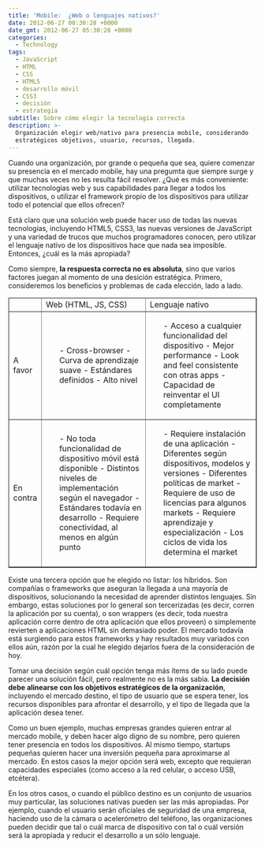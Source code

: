 ```yaml
---
title: 'Mobile:  ¿Web o lenguajes nativos?'
date: 2012-06-27 00:30:28 +0000
date_gmt: 2012-06-27 05:30:28 +0000
categories:
  - Technology
tags:
  - JavaScript
  - HTML
  - CSS
  - HTML5
  - desarrollo móvil
  - CSS3
  - decisión
  - estrategia
subtitle: Sobre cómo elegir la tecnología correcta
description: >-
  Organización elegir web/nativo para presencia mobile, considerando
  estratégicos objetivos, usuario, recursos, llegada.
---
```



Cuando una organización, por grande o pequeña que sea, quiere comenzar su presencia en el mercado mobile, hay una pregumta que siempre surge y que muchas veces no les resulta fácil resolver.  ¿Qué es más conveniente: utilizar tecnologías web y sus capabilidades para llegar a todos los dispositivos, o utilizar el framework propio de los dispositivos para utilizar todo el potencial que ellos ofrecen?

Está claro que una solución web puede hacer uso de todas las nuevas tecnologías, incluyendo HTML5, CSS3, las nuevas versiones de JavaScript y una variedad de trucos que muchos programadores conocen, pero utilizar el lenguaje nativo de los dispositivos hace que nada sea imposible. Entonces,  ¿cuál es la más apropiada?

Como siempre, **la respuesta correcta no es absoluta**, sino que varios factores juegan al momento de una desición estratégica. Primero, consideremos los beneficios y problemas de cada elección, lado a lado.

<table class="aligncenter" style="width: 100%;" border="1" cellpadding="10" align="center">
<thead>
<tr>
<td></td>
<td> Web (HTML, JS, CSS)</td>
<td> Lenguaje nativo</td>
</tr>
</thead>
<tbody>
<tr>
<td>A favor</td>
<td>
<ul>
- Cross-browser
- Curva de aprendizaje suave
- Estándares definidos
- Alto nivel
</ul>
</td>
<td>
<ul>
- Acceso a cualquier funcionalidad del dispositivo
- Mejor performance
- Look and feel consistente con otras apps
- Capacidad de reinventar el UI completamente
</ul>
</td>
</tr>
<tr>
<td>En contra</td>
<td>
<ul>
- No toda funcionalidad de dispositivo móvil está disponible
- Distintos niveles de implementación según el navegador
- Estándares todavía en desarrollo
- Requiere conectividad, al menos en algún punto
</ul>
</td>
<td>
<ul>
- Requiere instalación de una aplicación
- Diferentes según dispositivos, modelos y versiones
- Diferentes políticas de market
- Requiere de uso de licencias para algunos markets
- Requiere aprendizaje y especialización
- Los ciclos de vida los determina el market
</ul>
</td>
</tr>
</tbody>
</table>

Existe una tercera opción que he elegido no listar: los híbridos. Son compañías o frameworks que aseguran la llegada a una mayoría de dispositivos, solucionando la necesidad de aprender distintos lenguajes. Sin embargo, estas soluciones por lo general son tercerizadas (es decir, corren la aplicación por su cuenta), o son wrappers (es decir, toda nuestra aplicación corre dentro de otra aplicación que ellos proveen) o simplemente revierten a aplicaciones HTML sin demasiado poder. El mercado todavía está surgiendo para estos frameworks y hay resultados muy variados con ellos aún, razón por la cual he elegido dejarlos fuera de la consideración de hoy.

Tomar una decisión según cuál opción tenga más ítems de su lado puede parecer una solución fácil, pero realmente no es la más sabia. **La decisión debe alinearse con los objetivos estratégicos de la organización**, incluyendo el mercado destino, el tipo de usuario que se espera tener, los recursos disponibles para afrontar el desarrollo, y el tipo de llegada que la aplicación desea tener.

Como un buen ejemplo, muchas empresas grandes quieren entrar al mercado mobile, y deben hacer algo digno de su nombre, pero quieren tener presencia en todos los dispositivos. Al mismo tiempo, startups pequeñas quieren hacer una inversión pequeña para aproximarse al mercado. En estos casos la mejor opción será web, excepto que requieran capacidades especiales (como acceso a la red celular, o acceso USB, etcétera).

En los otros casos, o cuando el público destino es un conjunto de usuarios muy particular, las soluciones nativas pueden ser las más apropiadas. Por ejemplo, cuando el usuario serán oficiales de seguridad de una empresa, haciendo uso de la cámara o acelerómetro del teléfono, las organizaciones pueden decidir que tal o cuál marca de dispositivo con tal o cuál versión será la apropiada y reducir el desarrollo a un sólo lenguaje.
